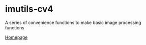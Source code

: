 # imutils-cv4

A series of convenience functions to make basic image processing functions

[Homepage](https://github.com/jrosebr1/imutils)

